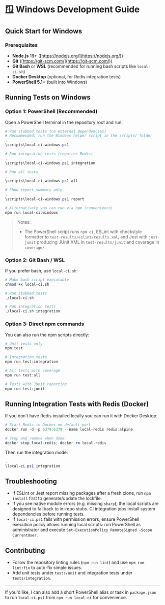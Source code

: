 # 🪟 Windows Development Guide

## Quick Start for Windows

### Prerequisites

- **Node.js** 18+ ([https://nodejs.org/](https://nodejs.org/))
- **Git** ([https://git-scm.com/](https://git-scm.com/))
- **Git Bash** or **WSL** (recommended for running bash scripts like `local-ci.sh`)
- **Docker Desktop** (optional, for Redis integration tests)
- **PowerShell 5.1+** (built into Windows)

## Running Tests on Windows

### Option 1: PowerShell (Recommended)

Open a PowerShell terminal in the repository root and run:

```powershell
# Run stubbed tests (no external dependencies)
# Recommended: run the Windows helper script in the scripts/ folder
.
\scripts\local-ci-windows.ps1

# Run integration tests (requires Redis)
.
\scripts\local-ci-windows.ps1 integration

# Run all tests
.
\scripts\local-ci-windows.ps1 all

# Show report summary only
.
\scripts\local-ci-windows.ps1 report

# Alternatively you can run via npm (convenience)
npm run local-ci:windows
```

> Notes:
>
> - The PowerShell script runs `npm ci`, ESLint with checkstyle formatter to `test-results/eslint/results.xml`, and Jest with `jest-junit` producing JUnit XML in `test-results/junit` and coverage in `coverage/`.

### Option 2: Git Bash / WSL

If you prefer bash, use `local-ci.sh`:

```bash
# Make bash script executable
chmod +x local-ci.sh

# Run stubbed tests
./local-ci.sh

# Run integration tests
./local-ci.sh integration
```

### Option 3: Direct npm commands

You can also run the npm scripts directly:

```powershell
# Unit tests only
npm test

# Integration tests
npm run test:integration

# All tests with coverage
npm run test:all

# Tests with JUnit reporting
npm run test:junit
```

## Running Integration Tests with Redis (Docker)

If you don't have Redis installed locally you can run it with Docker Desktop:

```powershell
# Start Redis in Docker on default port
docker run -d -p 6379:6379 --name local-redis redis:alpine

# Stop and remove when done
docker stop local-redis; docker rm local-redis
```

Then run the integration mode:

```powershell
.
\local-ci.ps1 integration
```

## Troubleshooting

- If ESLint or Jest report missing packages after a fresh clone, run `npm install` first to generate/update the lockfile.
- If you see native module errors (e.g. missing `sharp`), the local scripts are designed to fallback to in-repo stubs. CI integration jobs install system dependencies before running tests.
- If `local-ci.ps1` fails with permission errors, ensure PowerShell execution policy allows running local scripts: run PowerShell as administrator and execute `Set-ExecutionPolicy RemoteSigned -Scope CurrentUser`.

## Contributing

- Follow the repository linting rules (`npm run lint`) and use `npm run lint:fix` to auto-fix simple issues.
- Add unit tests under `tests/unit` and integration tests under `tests/integration`.

---

If you'd like, I can also add a short PowerShell alias or task in `package.json` to run `local-ci.ps1` from `npm run local-ci` for convenience.
